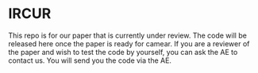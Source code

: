 # IRCUR
This repo is for our paper that is currently under review. The code will be released here once the paper is ready for camear.
If you are a reviewer of the paper and wish to test the code by yourself, you can ask the AE to contact us. You will send you the code via the AE.

